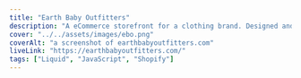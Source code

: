 ```yaml
---
title: "Earth Baby Outfitters"
description: "A eCommerce storefront for a clothing brand. Designed and developed using Shopify, Liquid, HTML, CSS and JavaScript."
cover: "../../assets/images/ebo.png"
coverAlt: "a screenshot of earthbabyoutfitters.com"
liveLink: "https://earthbabyoutfitters.com/"
tags: ["Liquid", "JavaScript", "Shopify"]
---
```

